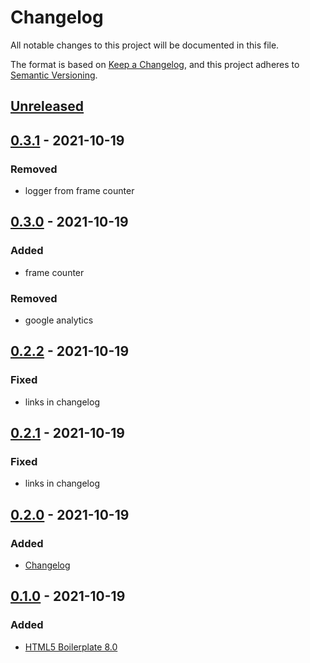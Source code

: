 # Changelog
All notable changes to this project will be documented in this file.

The format is based on [Keep a Changelog](https://keepachangelog.com/en/1.0.0/),
and this project adheres to [Semantic Versioning](https://semver.org/spec/v2.0.0.html).

## [Unreleased]

## [0.3.1] - 2021-10-19
### Removed
- logger from frame counter

## [0.3.0] - 2021-10-19
### Added
- frame counter
### Removed
- google analytics

## [0.2.2] - 2021-10-19
### Fixed
- links in changelog

## [0.2.1] - 2021-10-19
### Fixed
- links in changelog

## [0.2.0] - 2021-10-19
### Added
- [Changelog](https://keepachangelog.com/en/1.0.0/)

## [0.1.0] - 2021-10-19
### Added
- [HTML5 Boilerplate 8.0](https://html5boilerplate.com)

[Unreleased]: https://github.com/ArtemNikolaev/explosion-js-generator-demo/compare/v0.3.1...HEAD
[0.3.1]: https://github.com/ArtemNikolaev/explosion-js-generator-demo/compare/v0.3.0...v0.3.1
[0.3.0]: https://github.com/ArtemNikolaev/explosion-js-generator-demo/compare/v0.2.2...v0.3.0
[0.2.2]: https://github.com/ArtemNikolaev/explosion-js-generator-demo/compare/v0.2.1...v0.2.2
[0.2.1]: https://github.com/ArtemNikolaev/explosion-js-generator-demo/compare/v0.2.0...v0.2.1
[0.2.0]: https://github.com/ArtemNikolaev/explosion-js-generator-demo/compare/v0.1.0...v0.2.0
[0.1.0]: https://github.com/ArtemNikolaev/explosion-js-generator-demo/releases/tag/v0.1.0

